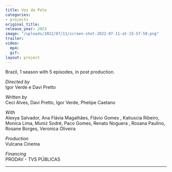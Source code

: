 ```yaml
---
title: Voz da Pele
categories:
- projects
original_title: 
release_year: 2023
image: "/uploads/2022/07/11/screen-shot-2022-07-11-at-15-57-50.png"
trailer: 
video:
  mp4: 
  gif: 
layout: project
---
```


Brazil, 1 season with 5 episodes, in post production.

_Directed by_\
Igor Verde e Davi Pretto

_Written by_\
Ceci Alves, Davi Pretto, Igor Verde, Phelipe Caetano

_With_\
Alexya Salvador, Ana Flávia Magalhães, Flávio Gomes , Katiuscia Ribeiro, Monica Lima, Muniz Sodré, Paco Gomes, Renato Noguera , Rosana Paulino, Rosane Borges, Veronica Oliveira

_Production_\
Vulcana Cinema

_Financing_\
PRODAV - TVS PÚBLICAS

***

